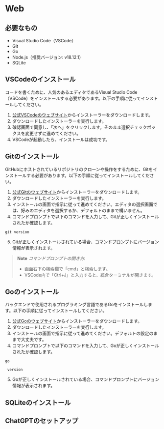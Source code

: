 # Web

## 必要なもの
- Visual Studio Code（VSCode）
- Git
- Go
- Node.js（推奨バージョン: v18.12.1）
- SQLite

## VSCodeのインストール
コードを書くために、人気のあるエディタであるVisual Studio Code（VSCode）をインストールする必要があります。以下の手順に従ってインストールしてください。

1. [公式VSCodeのウェブサイト](https://code.visualstudio.com/)からインストーラーをダウンロードします。
2. ダウンロードしたインストーラーを実行します。
3. 確認画面で同意し、「次へ」をクリックします。そのまま選択チェックボックスを変更せずに進めてください。
4. VSCodeが起動したら、インストールは成功です。

## Gitのインストール
GitHubにホストされているリポジトリのクローンや操作をするために、Gitをインストールする必要があります。以下の手順に従ってインストールしてください。

1. [公式Gitのウェブサイト](https://gitforwindows.org/)からインストーラーをダウンロードします。
2. ダウンロードしたインストーラーを実行します。
3. インストールの画面で指示に従って進めてください。エディタの選択画面では、好みのエディタを選択するか、デフォルトのままで構いません。
4. コマンドプロンプトで以下のコマンドを入力して、Gitが正しくインストールされたか確認します。
```
git version
```
5. Gitが正しくインストールされている場合、コマンドプロンプトにバージョン情報が表示されます。

> **Note**
> *コマンドプロンプトの開き方:*
> - 画面右下の検索欄で「cmd」と検索します。
> - VSCode内で「Ctrl+J」と入力すると、統合ターミナルが開きます。

## Goのインストール
バックエンドで使用されるプログラミング言語であるGoをインストールします。以下の手順に従ってインストールしてください。

1. [公式Goのウェブサイト](https://go.dev/dl/)からインストーラーをダウンロードします。
2. ダウンロードしたインストーラーを実行します。
3. インストールの画面で指示に従って進めてください。デフォルトの設定のままで大丈夫です。
4. コマンドプロンプトで以下のコマンドを入力して、Goが正しくインストールされたか確認します。
```
go

 version
```
5. Goが正しくインストールされている場合、コマンドプロンプトにバージョン情報が表示されます。

## SQLiteのインストール

## ChatGPTのセットアップ